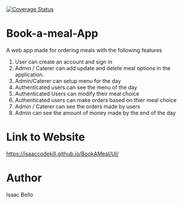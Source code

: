 [![Coverage Status](https://coveralls.io/repos/github/isaaccodekill/BookAMeal/badge.svg?branch=develop)](https://coveralls.io/github/isaaccodekill/BookAMeal?branch=develop)


# Book-a-meal-App
A web app made for ordering meals with the following features
1. User can create an account and sign in
2. Admin / Caterer can add update and delete meal options in the application.
3. Admin/Caterer can setup menu for the day
4. Authenticated users can see the menu of the day
5. Authenticated Users can modify their meal choice
6. Authenticated users can make orders based on thier meal choice
7. Admin / Caterer can see the orders made by users
8. Admin can see the amount of money made by the end of the day

# Link to Website
https://isaaccodekill.github.io/BookAMeal/UI/


# Author
Isaac Bello
